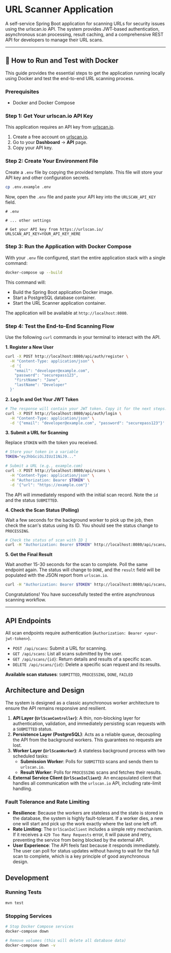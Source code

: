# URL Scanner Application

A self-service Spring Boot application for scanning URLs for security issues using the urlscan.io API. The system provides JWT-based authentication, asynchronous scan processing, result caching, and a comprehensive REST API for developers to manage their URL scans.

---

## 🚀 How to Run and Test with Docker

This guide provides the essential steps to get the application running locally using Docker and test the end-to-end URL scanning process.

### Prerequisites

- Docker and Docker Compose

### Step 1: Get Your urlscan.io API Key

This application requires an API key from [urlscan.io](https://urlscan.io/).

1.  Create a free account on [urlscan.io](https://urlscan.io/).
2.  Go to your **Dashboard** -> **API** page.
3.  Copy your API key.

### Step 2: Create Your Environment File

Create a `.env` file by copying the provided template. This file will store your API key and other configuration secrets.

```bash
cp .env.example .env
```

Now, open the `.env` file and paste your API key into the `URLSCAN_API_KEY` field.

```dotenv
# .env

# ... other settings

# Get your API key from https://urlscan.io/
URLSCAN_API_KEY=YOUR_API_KEY_HERE
```

### Step 3: Run the Application with Docker Compose

With your `.env` file configured, start the entire application stack with a single command:

```bash
docker-compose up --build
```

This command will:
- Build the Spring Boot application Docker image.
- Start a PostgreSQL database container.
- Start the URL Scanner application container.

The application will be available at `http://localhost:8080`.

### Step 4: Test the End-to-End Scanning Flow

Use the following `curl` commands in your terminal to interact with the API.

**1. Register a New User**

```bash
curl -X POST http://localhost:8080/api/auth/register \
  -H "Content-Type: application/json" \
  -d '{
    "email": "developer@example.com",
    "password": "securepass123",
    "firstName": "Jane",
    "lastName": "Developer"
  }'
```

**2. Log In and Get Your JWT Token**

```bash
# The response will contain your JWT token. Copy it for the next steps.
curl -X POST http://localhost:8080/api/auth/login \
  -H "Content-Type: application/json" \
  -d '{"email": "developer@example.com", "password": "securepass123"}'
```

**3. Submit a URL for Scanning**

Replace `$TOKEN` with the token you received.

```bash
# Store your token in a variable
TOKEN="eyJhbGciOiJIUzI1NiJ9..."

# Submit a URL (e.g., example.com)
curl -X POST http://localhost:8080/api/scans \
  -H "Content-Type: application/json" \
  -H "Authorization: Bearer $TOKEN" \
  -d '{"url": "https://example.com"}'
```

The API will immediately respond with the initial scan record. Note the `id` and the status `SUBMITTED`.

**4. Check the Scan Status (Polling)**

Wait a few seconds for the background worker to pick up the job, then check the scan's status using its ID. You should see the status change to `PROCESSING`.

```bash
# Check the status of scan with ID 1
curl -H "Authorization: Bearer $TOKEN" http://localhost:8080/api/scans/1
```

**5. Get the Final Result**

Wait another 15-30 seconds for the scan to complete. Poll the same endpoint again. The status will change to `DONE`, and the `result` field will be populated with the JSON report from `urlscan.io`.

```bash
curl -H "Authorization: Bearer $TOKEN" http://localhost:8080/api/scans/1
```

Congratulations! You have successfully tested the entire asynchronous scanning workflow.

---

## API Endpoints

All scan endpoints require authentication (`Authorization: Bearer <your-jwt-token>`).

- `POST /api/scans`: Submit a URL for scanning.
- `GET /api/scans`: List all scans submitted by the user.
- `GET /api/scans/{id}`: Return details and results of a specific scan.
- `DELETE /api/scans/{id}`: Delete a specific scan request and its results.

**Available scan statuses**: `SUBMITTED`, `PROCESSING`, `DONE`, `FAILED`

## Architecture and Design

The system is designed as a classic asynchronous worker architecture to ensure the API remains responsive and resilient.

1.  **API Layer (`UrlScanController`)**: A thin, non-blocking layer for authentication, validation, and immediately persisting scan requests with a `SUBMITTED` status.
2.  **Persistence Layer (PostgreSQL)**: Acts as a reliable queue, decoupling the API from the background workers. This guarantees no requests are lost.
3.  **Worker Layer (`UrlScanWorker`)**: A stateless background process with two scheduled tasks:
    *   **Submission Worker**: Polls for `SUBMITTED` scans and sends them to `urlscan.io`.
    *   **Result Worker**: Polls for `PROCESSING` scans and fetches their results.
4.  **External Service Client (`UrlScanIoClient`)**: An encapsulated client that handles all communication with the `urlscan.io` API, including rate-limit handling.

### Fault Tolerance and Rate Limiting

- **Resilience**: Because the workers are stateless and the state is stored in the database, the system is highly fault-tolerant. If a worker dies, a new one will start and pick up the work exactly where the last one left off.
- **Rate Limiting**: The `UrlScanIoClient` includes a simple retry mechanism. If it receives a `429 Too Many Requests` error, it will pause and retry, preventing the service from being blocked by the external API.
- **User Experience**: The API feels fast because it responds immediately. The user can poll for status updates without having to wait for the full scan to complete, which is a key principle of good asynchronous design.

## Development

### Running Tests

```bash
mvn test
```

### Stopping Services

```bash
# Stop Docker Compose services
docker-compose down

# Remove volumes (this will delete all database data)
docker-compose down -v
```
